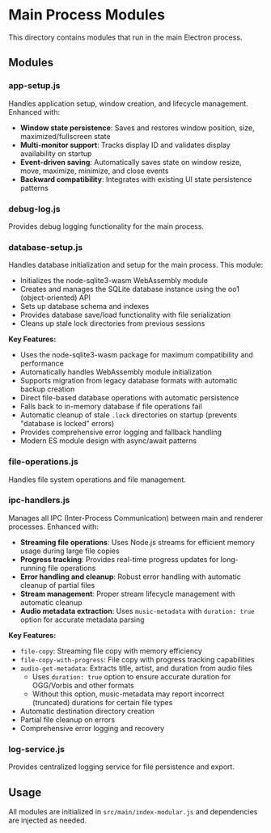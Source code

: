 # Main Process Modules

This directory contains modules that run in the main Electron process.

## Modules

### app-setup.js

Handles application setup, window creation, and lifecycle management. Enhanced with:

- **Window state persistence**: Saves and restores window position, size, maximized/fullscreen state
- **Multi-monitor support**: Tracks display ID and validates display availability on startup
- **Event-driven saving**: Automatically saves state on window resize, move, maximize, minimize, and close events
- **Backward compatibility**: Integrates with existing UI state persistence patterns

### debug-log.js

Provides debug logging functionality for the main process.

### database-setup.js

Handles database initialization and setup for the main process. This module:

- Initializes the node-sqlite3-wasm WebAssembly module
- Creates and manages the SQLite database instance using the oo1 (object-oriented) API
- Sets up database schema and indexes
- Provides database save/load functionality with file serialization
- Cleans up stale lock directories from previous sessions

**Key Features:**

- Uses the node-sqlite3-wasm package for maximum compatibility and performance
- Automatically handles WebAssembly module initialization
- Supports migration from legacy database formats with automatic backup creation
- Direct file-based database operations with automatic persistence
- Falls back to in-memory database if file operations fail
- Automatic cleanup of stale `.lock` directories on startup (prevents "database is locked" errors)
- Provides comprehensive error logging and fallback handling
- Modern ES module design with async/await patterns

### file-operations.js

Handles file system operations and file management.

### ipc-handlers.js

Manages all IPC (Inter-Process Communication) between main and renderer processes. Enhanced with:

- **Streaming file operations**: Uses Node.js streams for efficient memory usage during large file copies
- **Progress tracking**: Provides real-time progress updates for long-running file operations
- **Error handling and cleanup**: Robust error handling with automatic cleanup of partial files
- **Stream management**: Proper stream lifecycle management with automatic cleanup
- **Audio metadata extraction**: Uses `music-metadata` with `duration: true` option for accurate metadata parsing

**Key Features:**

- `file-copy`: Streaming file copy with memory efficiency
- `file-copy-with-progress`: File copy with progress tracking capabilities
- `audio-get-metadata`: Extracts title, artist, and duration from audio files
  - Uses `duration: true` option to ensure accurate duration for OGG/Vorbis and other formats
  - Without this option, music-metadata may report incorrect (truncated) durations for certain file types
- Automatic destination directory creation
- Partial file cleanup on errors
- Comprehensive error logging and recovery

### log-service.js

Provides centralized logging service for file persistence and export.

## Usage

All modules are initialized in `src/main/index-modular.js` and dependencies are injected as needed.
